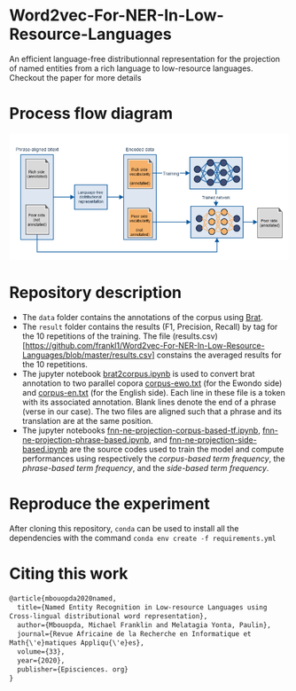 # Word2vec-For-NER-In-Low-Resource-Languages
An efficient language-free distributionnal representation for the projection of named entities from a rich language to low-resource languages. Checkout the paper for more details

# Process flow diagram
![flow-diagram](method.png)

# Repository description
- The `data` folder contains the annotations of the corpus using [Brat](https://brat.nlplab.org/index.html).
- The `result` folder contains the results (F1, Precision, Recall) by tag for the 10 repetitions of the training. The file (results.csv)[https://github.com/frankl1/Word2vec-For-NER-In-Low-Resource-Languages/blob/master/results.csv] constains the averaged results for the 10 repetitions.
- The jupyter notebook [brat2corpus.ipynb](https://github.com/frankl1/Word2vec-For-NER-In-Low-Resource-Languages/blob/master/brat2corpus.ipynb) is used to convert brat annotation to two parallel copora [corpus-ewo.txt](https://github.com/frankl1/Word2vec-For-NER-In-Low-Resource-Languages/blob/master/corpus-ewo.txt) (for the Ewondo side) and [corpus-en.txt](https://github.com/frankl1/Word2vec-For-NER-In-Low-Resource-Languages/blob/master/corpus-en.txt) (for the English side). Each line in these file is a token with its associated annotation. Blank lines denote the end of a phrase (verse in our case). The two files are aligned such that a phrase and its translation are at the same position.
- The jupyter notebooks [fnn-ne-projection-corpus-based-tf.ipynb](https://github.com/frankl1/Word2vec-For-NER-In-Low-Resource-Languages/blob/master/fnn-ne-projection-corpus-based-tf.ipynb), [fnn-ne-projection-phrase-based.ipynb](https://github.com/frankl1/Word2vec-For-NER-In-Low-Resource-Languages/blob/master/fnn-ne-projection-phrase-based.ipynb), and [fnn-ne-projection-side-based.ipynb](https://github.com/frankl1/Word2vec-For-NER-In-Low-Resource-Languages/blob/master/fnn-ne-projection-side-based.ipynb) are the source codes used to train the model and compute performances using respectively the *corpus-based term frequency*, the *phrase-based term frequency*, and the *side-based term frequency*.

# Reproduce the experiment
After cloning this repository, `conda` can be used to install all the dependencies with the command `conda env create -f requirements.yml`

# Citing this work
~~~
@article{mbouopda2020named,
  title={Named Entity Recognition in Low-resource Languages using Cross-lingual distributional word representation},
  author={Mbouopda, Michael Franklin and Melatagia Yonta, Paulin},
  journal={Revue Africaine de la Recherche en Informatique et Math{\'e}matiques Appliqu{\'e}es},
  volume={33},
  year={2020},
  publisher={Episciences. org}
}
